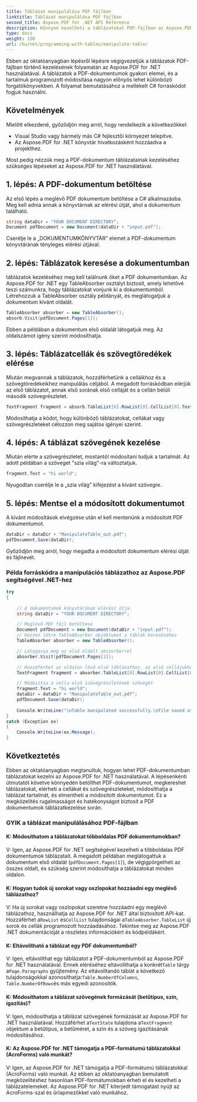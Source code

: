 ```yaml
---
title: Táblázat manipulálása PDF fájlban
linktitle: Táblázat manipulálása PDF fájlban
second_title: Aspose.PDF for .NET API Reference
description: Könnyen kezelheti a táblázatokat PDF-fájlban az Aspose.PDF for .NET segítségével.
type: docs
weight: 130
url: /hu/net/programming-with-tables/manipulate-table/
---
```

Ebben az oktatóanyagban lépésről lépésre végigvezetjük a táblázatok PDF-fájlban történő kezelésének folyamatán az Aspose.PDF for .NET használatával. A táblázatok a PDF-dokumentumok gyakori elemei, és a tartalmuk programozott módosítása nagyon előnyös lehet különböző forgatókönyvekben. A folyamat bemutatásához a mellékelt C# forráskódot fogjuk használni.

## Követelmények

Mielőtt elkezdené, győződjön meg arról, hogy rendelkezik a következőkkel:

- Visual Studio vagy bármely más C# fejlesztői környezet telepítve.
- Az Aspose.PDF for .NET könyvtár hivatkozásként hozzáadva a projekthez.

Most pedig nézzük meg a PDF-dokumentum táblázatainak kezeléséhez szükséges lépéseket az Aspose.PDF for .NET használatával.

## 1. lépés: A PDF-dokumentum betöltése

Az első lépés a meglévő PDF dokumentum betöltése a C# alkalmazásba. Meg kell adnia annak a könyvtárnak az elérési útját, ahol a dokumentum található.

```csharp
string dataDir = "YOUR DOCUMENT DIRECTORY";
Document pdfDocument = new Document(dataDir + "input.pdf");
```

Cserélje le a „DOKUMENTUMKÖNYVTÁR” elemet a PDF-dokumentum könyvtárának tényleges elérési útjával.

## 2. lépés: Táblázatok keresése a dokumentumban

táblázatok kezeléséhez meg kell találnunk őket a PDF dokumentumban. Az Aspose.PDF for .NET egy TableAbsorber osztályt biztosít, amely lehetővé teszi számunkra, hogy táblázatokat vonjunk ki a dokumentumból. Létrehozzuk a TableAbsorber osztály példányát, és meglátogatjuk a dokumentum kívánt oldalát.

```csharp
TableAbsorber absorber = new TableAbsorber();
absorb.Visit(pdfDocument.Pages[1]);
```

Ebben a példában a dokumentum első oldalát látogatjuk meg. Az oldalszámot igény szerint módosíthatja.

## 3. lépés: Táblázatcellák és szövegtöredékek elérése

Miután megvannak a táblázatok, hozzáférhetünk a celláikhoz és a szövegtöredékeikhez manipulálás céljából. A megadott forráskódban elérjük az első táblázatot, annak első sorának első celláját és a cellán belüli második szövegrészletet.

```csharp
TextFragment fragment = absorb.TableList[0].RowList[0].CellList[0].TextFragments[1];
```

Módosíthatja a kódot, hogy különböző táblázatokat, cellákat vagy szövegrészleteket célozzon meg sajátos igényei szerint.

## 4. lépés: A táblázat szövegének kezelése

Miután elérte a szövegrészletet, mostantól módosítani tudjuk a tartalmát. Az adott példában a szöveget "szia világ"-ra változtatjuk.

```csharp
fragment.Text = "hi world";
```

Nyugodtan cserélje le a „szia világ” kifejezést a kívánt szövegre.

## 5. lépés: Mentse el a módosított dokumentumot

A kívánt módosítások elvégzése után el kell mentenünk a módosított PDF dokumentumot.

```csharp
dataDir = dataDir + "ManipulateTable_out.pdf";
pdfDocument.Save(dataDir);
```

Győződjön meg arról, hogy megadta a módosított dokumentum elérési útját és fájlnevét.


### Példa forráskódra a manipulációs táblázathoz az Aspose.PDF segítségével .NET-hez

```csharp
try
{
	
	// A dokumentumok könyvtárának elérési útja.
	string dataDir = "YOUR DOCUMENT DIRECTORY";

	// Meglévő PDF fájl betöltése
	Document pdfDocument = new Document(dataDir + "input.pdf");
	// Hozzon létre TableAbsorber objektumot a táblák kereséséhez
	TableAbsorber absorber = new TableAbsorber();

	// Látogassa meg az első oldalt abszorberrel
	absorber.Visit(pdfDocument.Pages[1]);

	// Hozzáférhet az oldalon lévő első táblázathoz, az első cellájukhoz és a benne lévő szövegrészekhez
	TextFragment fragment = absorber.TableList[0].RowList[0].CellList[0].TextFragments[1];

	// Módosítsa a cella első szövegrészletének szövegét
	fragment.Text = "hi world";
	dataDir = dataDir + "ManipulateTable_out.pdf";
	pdfDocument.Save(dataDir);
	
	Console.WriteLine("\nTable manipulated successfully.\nFile saved at " + dataDir);
}
catch (Exception ex)
{
	Console.WriteLine(ex.Message);
}
```

## Következtetés

Ebben az oktatóanyagban megtanultuk, hogyan lehet PDF-dokumentumban táblázatokat kezelni az Aspose.PDF for .NET használatával. A lépésenkénti útmutatót követve könnyedén betölthet PDF-dokumentumot, megkereshet táblázatokat, elérheti a cellákat és szövegrészleteket, módosíthatja a táblázat tartalmát, és elmentheti a módosított dokumentumot. Ez a megközelítés rugalmasságot és hatékonyságot biztosít a PDF dokumentumok táblázatkezelése során.

### GYIK a táblázat manipulálásához PDF-fájlban

#### K: Módosíthatom a táblázatokat többoldalas PDF dokumentumokban?

V: Igen, az Aspose.PDF for .NET segítségével kezelheti a többoldalas PDF dokumentumok táblázatait. A megadott példában meglátogattuk a dokumentum első oldalát (`pdfDocument.Pages[1]`), de végigpörgetheti az összes oldalt, és szükség szerint módosíthatja a táblázatokat minden oldalon.

#### K: Hogyan tudok új sorokat vagy oszlopokat hozzáadni egy meglévő táblázathoz?

 V: Ha új sorokat vagy oszlopokat szeretne hozzáadni egy meglévő táblázathoz, használhatja az Aspose.PDF for .NET által biztosított API-kat. Hozzáférhet a`RowList` és`CellList` tulajdonságai a`TableAbsorber.TableList` új sorok és cellák programozott hozzáadásához. Tekintse meg az Aspose.PDF .NET dokumentációját a részletes információkért és kódpéldákért.

#### K: Eltávolítható a táblázat egy PDF dokumentumból?

 V: Igen, eltávolíthat egy táblázatot a PDF-dokumentumból az Aspose.PDF for .NET használatával. Ennek eléréséhez eltávolíthatja a konkrét`Table` tárgy a`Page.Paragraphs` gyűjtemény. Az eltávolítandó táblát a következő tulajdonságokkal azonosíthatja:`Table.NumberOfColumns`, `Table.NumberOfRows`és más egyedi azonosítók.

#### K: Módosíthatom a táblázat szövegének formázását (betűtípus, szín, igazítás)?

 V: Igen, módosíthatja a táblázat szövegének formázását az Aspose.PDF for .NET használatával. Hozzáférhet a`TextState` tulajdona a`TextFragment` objektum a betűtípus, a betűméret, a szín és a szöveg igazításának módosításához.

#### K: Az Aspose.PDF for .NET támogatja a PDF-formátumú táblázatokkal (AcroForms) való munkát?

V: Igen, az Aspose.PDF for .NET támogatja a PDF-formátumú táblázatokkal (AcroForms) való munkát. Az ebben az oktatóanyagban bemutatott megközelítéshez hasonlóan PDF-formátumokban érheti el és kezelheti a táblázatelemeket. Az Aspose.PDF for .NET kiterjedt támogatást nyújt az AcroForms-szal és űrlapmezőkkel való munkához.